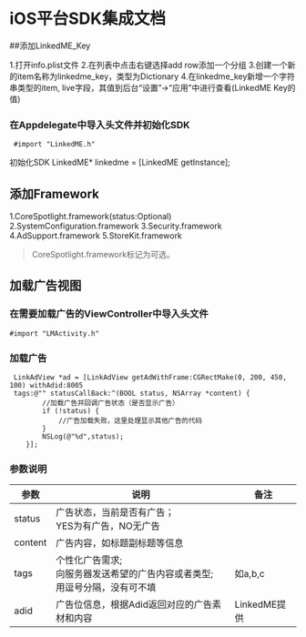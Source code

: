 # iOS平台SDK集成文档

##添加LinkedME_Key

1.打开info.plist文件
2.在列表中点击右键选择add row添加一个分组
3.创建一个新的item名称为linkedme_key，类型为Dictionary
4.在linkedme_key新增一个字符串类型的item, live字段，其值到后台“设置”->“应用”中进行查看(LinkedME Key的值)

### 在Appdelegate中导入头文件并初始化SDK

```
 #import "LinkedME.h"
```


初始化SDK
LinkedME* linkedme = [LinkedME getInstance];

## 添加Framework

1.CoreSpotlight.framework(status:Optional)
2.SystemConfiguration.framework
3.Security.framework
4.AdSupport.framework
5.StoreKit.framework

>  CoreSpotlight.framework标记为可选。

## 加载广告视图

### 在需要加载广告的ViewController中导入头文件

```
#import "LMActivity.h"
```
 
### 加载广告
 
```
 LinkAdView *ad = [LinkAdView getAdWithFrame:CGRectMake(0, 200, 450, 100) withAdid:8005 
 tags:@"" statusCallBack:^(BOOL status, NSArray *content) {
        //加载广告并回调广告状态（是否显示广告）
        if (!status) {
            //广告加载失败，这里处理显示其他广告的代码
        }
        NSLog(@"%d",status);
    }];
```



### 参数说明

| 参数 | 说明 | 备注 |
| --- | --- | --- |
| status | 广告状态，当前是否有广告； </br> YES为有广告，NO无广告 |   |
| content | 广告内容，如标题副标题等信息|   |
| tags | 个性化广告需求;</br>向服务器发送希望的广告内容或者类型;</br>用逗号分隔，没有可不填|如a,b,c|
| adid | 广告位信息，根据Adid返回对应的广告素材和内容|LinkedME提供   |
